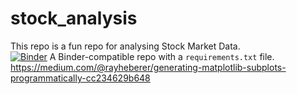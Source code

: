 # stock_analysis
This repo is a fun repo for analysing Stock Market Data.<br>
[![Binder](http://mybinder.org/badge_logo.svg)](https://mybinder.org/v2/gh/kurkutesa/stock_analysis/master)
A Binder-compatible repo with a `requirements.txt` file.
https://medium.com/@rayheberer/generating-matplotlib-subplots-programmatically-cc234629b648
